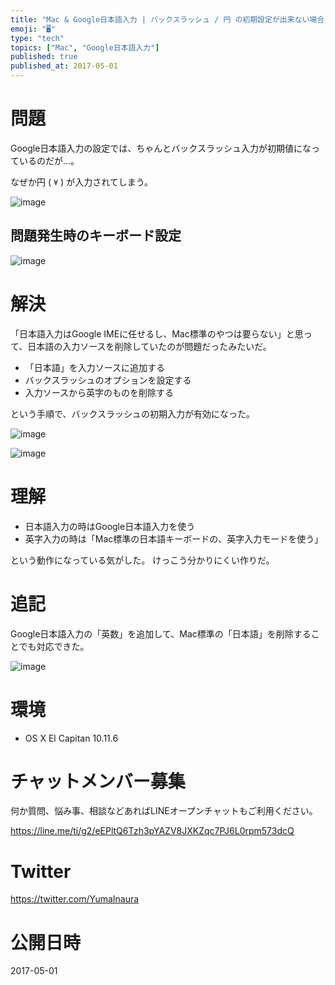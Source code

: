 ```yaml
---
title: "Mac & Google日本語入力 | バックスラッシュ / 円 の初期設定が出来ない場合 "
emoji: "🖥"
type: "tech"
topics: ["Mac", "Google日本語入力"]
published: true
published_at: 2017-05-01
---
```


# 問題

Google日本語入力の設定では、ちゃんとバックスラッシュ入力が初期値になっているのだが…。

なぜか円 ( `¥` ) が入力されてしまう。

![image](https://qiita-image-store.s3.amazonaws.com/0/89618/a664bfa9-8d3a-6649-89eb-4871cd293a7e.png)

## 問題発生時のキーボード設定

![image](https://qiita-image-store.s3.amazonaws.com/0/89618/08d9c2d6-4a51-dc08-a46f-8e648570430a.png)

# 解決

「日本語入力はGoogle IMEに任せるし、Mac標準のやつは要らない」と思って、日本語の入力ソースを削除していたのが問題だったみたいだ。

- 「日本語」を入力ソースに追加する
- バックスラッシュのオプションを設定する
- 入力ソースから英字のものを削除する

という手順で、バックスラッシュの初期入力が有効になった。

![image](https://qiita-image-store.s3.amazonaws.com/0/89618/b9e2beaf-2c04-63bd-dff6-59eb4d2d7b94.png)

![image](https://qiita-image-store.s3.amazonaws.com/0/89618/84d34dd4-a502-cd6c-7af2-caa5ec410a6e.png)

# 理解


- 日本語入力の時はGoogle日本語入力を使う
- 英字入力の時は「Mac標準の日本語キーボードの、英字入力モードを使う」

という動作になっている気がした。
けっこう分かりにくい作りだ。

# 追記

Google日本語入力の「英数」を追加して、Mac標準の「日本語」を削除することでも対応できた。

![image](https://qiita-image-store.s3.amazonaws.com/0/89618/d876eaa3-2209-a03b-6732-b4022d5811e8.png)

# 環境

- OS X El Capitan 10.11.6








<!-- Update From Qiita API -->

# チャットメンバー募集


何か質問、悩み事、相談などあればLINEオープンチャットもご利用ください。

https://line.me/ti/g2/eEPltQ6Tzh3pYAZV8JXKZqc7PJ6L0rpm573dcQ





# Twitter


https://twitter.com/YumaInaura


<!-- Update From Qiita API -->



# 公開日時

2017-05-01
